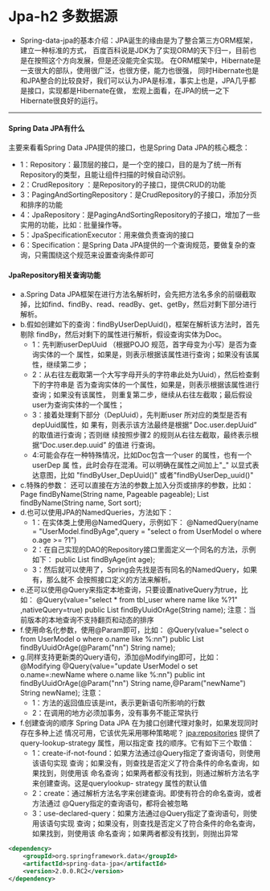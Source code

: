# Jpa-h2 多数据源
* Spring-data-jpa的基本介绍：JPA诞生的缘由是为了整合第三方ORM框架，建立一种标准的方式，
百度百科说是JDK为了实现ORM的天下归一，目前也是在按照这个方向发展，但是还没能完全实现。
在ORM框架中，Hibernate是一支很大的部队，使用很广泛，也很方便，能力也很强，
同时Hibernate也是和JPA整合的比较良好，我们可以认为JPA是标准，事实上也是，JPA几乎都是接口，实现都是Hibernate在做，
宏观上面看，在JPA的统一之下Hibernate很良好的运行。

***
#### Spring Data JPA有什么
主要来看看Spring Data JPA提供的接口，也是Spring Data JPA的核心概念：
* 1：Repository：最顶层的接口，是一个空的接口，目的是为了统一所有Repository的类型，且能让组件扫描的时候自动识别。
* 2：CrudRepository ：是Repository的子接口，提供CRUD的功能
* 3：PagingAndSortingRepository：是CrudRepository的子接口，添加分页和排序的功能
* 4：JpaRepository：是PagingAndSortingRepository的子接口，增加了一些实用的功能，比如：批量操作等。
* 5：JpaSpecificationExecutor：用来做负责查询的接口
* 6：Specification：是Spring Data JPA提供的一个查询规范，要做复杂的查询，只需围绕这个规范来设置查询条件即可
#### JpaRepository相关查询功能
* a.Spring Data JPA框架在进行方法名解析时，会先把方法名多余的前缀截取掉，比如find、findBy、read、readBy、get、getBy，然后对剩下部分进行解析。
* b.假如创建如下的查询：findByUserDepUuid()，框架在解析该方法时，首先剔除
findBy，然后对剩下的属性进行解析，假设查询实体为Doc。
    * 1：先判断userDepUuid （根据POJO 规范，首字母变为小写）是否为查询实体的一个
属性，如果是，则表示根据该属性进行查询；如果没有该属性，继续第二步；
    * 2：从右往左截取第一个大写字母开头的字符串此处为Uuid），然后检查剩下的字符串是
否为查询实体的一个属性，如果是，则表示根据该属性进行查询；如果没有该属性，
则重复第二步，继续从右往左截取；最后假设user为查询实体的一个属性；
    * 3：接着处理剩下部分（DepUuid），先判断user 所对应的类型是否有depUuid属性，如
果有，则表示该方法最终是根据“ Doc.user.depUuid” 的取值进行查询；否则继
续按照步骤2 的规则从右往左截取，最终表示根据“Doc.user.dep.uuid” 的值进
行查询。
    * 4:可能会存在一种特殊情况，比如Doc包含一个user 的属性，也有一个userDep 属
性，此时会存在混淆。可以明确在属性之间加上"_" 以显式表达意图，比如
"findByUser_DepUuid()" 或者"findByUserDep_uuid()"
* c.特殊的参数： 还可以直接在方法的参数上加入分页或排序的参数，比如：
Page<UserModel> findByName(String name, Pageable pageable);
List<UserModel> findByName(String name, Sort sort);
* d.也可以使用JPA的NamedQueries，方法如下：
    * 1：在实体类上使用@NamedQuery，示例如下：
@NamedQuery(name = "UserModel.findByAge",query = "select o from UserModel
o where o.age >= ?1")
    * 2：在自己实现的DAO的Repository接口里面定义一个同名的方法，示例如下：
public List<UserModel> findByAge(int age);
    * 3：然后就可以使用了，Spring会先找是否有同名的NamedQuery，如果有，那么就不
会按照接口定义的方法来解析。
* e.还可以使用@Query来指定本地查询，只要设置nativeQuery为true，比如：
@Query(value="select * from tbl_user where name like %?1" ,nativeQuery=true)
public List<UserModel> findByUuidOrAge(String name);
注意：当前版本的本地查询不支持翻页和动态的排序
* f.使用命名化参数，使用@Param即可，比如：
@Query(value="select o from UserModel o where o.name like %:nn")
public List<UserModel> findByUuidOrAge(@Param("nn") String name);
* g.同样支持更新类的Query语句，添加@Modifying即可，比如：
@Modifying
@Query(value="update UserModel o set o.name=:newName where o.name like %:nn")
public int findByUuidOrAge(@Param("nn") String name,@Param("newName") String
newName);
注意：
    * 1：方法的返回值应该是int，表示更新语句所影响的行数
    * 2：在调用的地方必须加事务，没有事务不能正常执行
* f.创建查询的顺序
Spring Data JPA 在为接口创建代理对象时，如果发现同时存在多种上述
情况可用，它该优先采用哪种策略呢？
<jpa:repositories> 提供了query-lookup-strategy 属性，用以指定查
找的顺序。它有如下三个取值：
    * 1：create-if-not-found：如果方法通过@Query指定了查询语句，则使用该语句实现
查询；如果没有，则查找是否定义了符合条件的命名查询，如果找到，则使用该
命名查询；如果两者都没有找到，则通过解析方法名字来创建查询。这是querylookup-
strategy 属性的默认值
    * 2：create：通过解析方法名字来创建查询。即使有符合的命名查询，或者方法通过
@Query指定的查询语句，都将会被忽略
    * 3：use-declared-query：如果方法通过@Query指定了查询语句，则使用该语句实现
查询；如果没有，则查找是否定义了符合条件的命名查询，如果找到，则使用该
命名查询；如果两者都没有找到，则抛出异常
```xml
<dependency>
    <groupId>org.springframework.data</groupId>
    <artifactId>spring-data-jpa</artifactId>
    <version>2.0.0.RC2</version>
</dependency>
```

